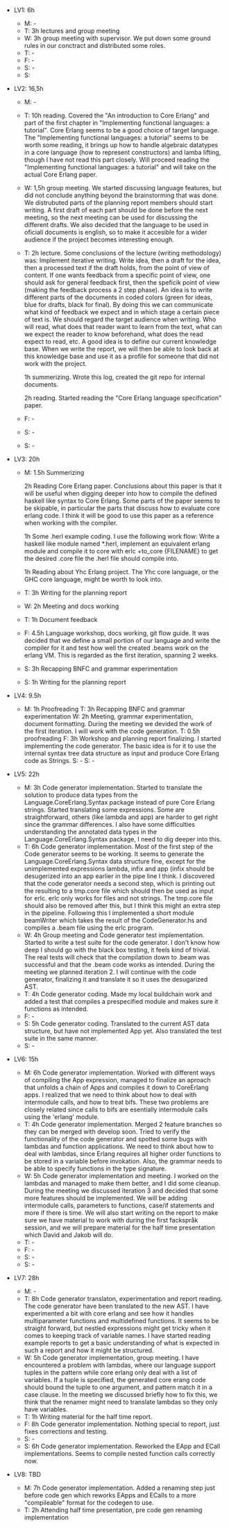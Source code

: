 * LV1: 6h
  * M: -
  * T: 3h lectures and group meeting
  * W: 3h group meeting with supervisor. We put down some ground rules in our conctract and distributed some roles.
  * T: -
  * F: -
  * S: -
  * S:

* LV2: 16,5h
  * M: -
  * T: 10h reading. Covered the "An introduction to Core Erlang" and part of the first chapter in "Implementing functional languages: a tutorial".
     Core Erlang seems to be a good choice of target language. The "Implementing functional languages: a tutorial" seems to be worth some reading,
     it brings up how to handle algebraic datatypes in a core language (how to represent constructors) and lamba lifting, though I have not read
     this part closely. Will proceed reading the "Implementing functional languages: a tutorial" and will take on the actual Core Erlang paper.

  * W: 1,5h group meeting. We started discussing language features, but did not conclude anything beyond the brainstorming that was done. We distrubuted
     parts of the planning report members should start writing. A first draft of each part should be done before the next meeting, so the next meeting
     can be used for discussing the different drafts. We also decided that the language to be used in oficiall documents is english, so to make it
     accesible for a wider audience if the project becomes interesting enough.

  * T: 2h lecture. Some conclusions of the lecture (writing methodology) was: Implement iterative writing. Write idea, then a
     draft for the idea, then a processed text if the draft holds, from the point of view of content. If one wants feedback from a specific point of
     view, one should ask for general feedback first, then the speficik point of view (making the feedback process a 2 step phase). An idea is to
     write different parts of the documents in coded colors (green for ideas, blue for drafts, black for final). By doing this we can communicate what
     kind of feedback we expect and in which stage a certain piece of text is. We should regard the target audience when writing. Who will read, what
     does that reader want to learn from the text, what can we expect the reader to know beforehand, what does the read expect to read, etc. A good idea
     is to define our current knowledge base. When we write the report, we will then be able to look back at this knowledge base and use it as a profile
     for someone that did not work with the project.

     1h summerizing. Wrote this log, created the git repo for internal documents.

     2h reading. Started reading the "Core Erlang language specification" paper.
  * F: -
  * S: -
  * S: -

* LV3: 20h
  * M: 1.5h Summerizing

     2h Reading Core Erlang paper. Conclusions about this paper is that it will be useful when digging deeper into how to compile the defined haskell like syntax
     to Core Erlang. Some parts of the paper seems to be skipable, in particular the parts that discuss how to evaluate core erlang code. I think it will
     be good to use this paper as a reference when working with the compiler.

     1h Some .herl example coding. I use the following work flow: Write a haskell like module named *.herl, implement an equivalent erlang module and compile it
     to core with erlc +to_core {FILENAME} to get the desired .core file the .herl file should compile into.

     1h Reading about Yhc Erlang project. The Yhc core language, or the GHC core language, might be worth to look into.

  * T: 3h Writing for the planning report
  * W: 2h Meeting and docs working
  * T: 1h Document feedback
  * F: 4.5h Language workshop, docs working, git flow guide. It was decided that we define a small portion of our language and write the compiler for it and
       test how well the created .beams work on the erlang VM. This is regarded as the first iteration, spanning 2 weeks.
  * S: 3h Recapping BNFC and grammar experimentation
  * S: 1h Writing for the planning report

* LV4: 9.5h
  * M: 1h Proofreading
    T: 3h Recapping BNFC and grammar experimentation
    W: 2h Meeting, grammar experimentation, document formatting. During the meeting we devided the work of the first iteration. I will work with the code generation.
    T: 0.5h proofreading
    F: 3h Workshop and planning report finalizing. I started implementing the code generator. The basic idea is for it to use the internal syntax tree data structure
       as input and produce Core Erlang code as Strings.
    S: -
    S: -

* LV5: 22h
  * M: 3h Code generator implementation. Started to translate the solution to produce data types from the Language.CoreErlang.Syntax package instead of pure
       Core Erlang strings. Started translating some expressions. Some are straightforward, others (like lambda and app) are harder to get right since the
       grammar differences. I also have some difficulties understanding the annotated data types in the Language.CoreErlang.Syntax package, I need to dig
       deeper into this.
  * T: 6h Code generator implementation. Most of the first step of the Code generator seems to be working. It seems to generate the Language.CoreErlang.Syntax
       data structure fine, except for the unimplemented expressions lambda, infix and app (infix should be desugerized into an app earlier in the pipe line
       I think. I discovered that the code generator needs a second step, which is printing out the resulting to a tmp.core file which should then be used
       as input for erlc. erlc only works for files and not strings. The tmp.core file should also be removed after this, but I think this might an extra step
       in the pipeline. Following this I implemented a short module beamWriter which takes the result of the CodeGenerator.hs and compiles a .beam file using
       the erlc program.
  * W: 4h Group meeting and Code generator test implementation. Started to write a test suite for the code generator. I don't know how deep I should go with the
       black box testing, it feels kind of trivial. The real tests will check that the compilation down to .beam was successful and that the .beam code works
       as intended. During the meeting we planned iteration 2. I will continue with the code generator, finalizing it and translate it so it uses the desugarized AST.
  * T: 4h Code generator coding. Made my local buildchain work and added a test that compiles a prespecified module and makes sure it functions as intended.
  * F: -
  * S: 5h Code generator coding. Translated to the current AST data structure, but have not implemented App yet. Also translated the test suite in the same manner.
  * S: -

* LV6: 15h
  * M: 6h Code generator implementation. Worked with different ways of compiling the App expression, managed to finalize an aproach that unfolds a chain of Apps
       and compiles it down to CoreErlang apps. I realized that we need to think about how to deal with intermodule calls, and how to treat bifs. These two
       problems are closely related since calls to bifs are esentially intermodule calls using the 'erlang' module.
  * T: 4h Code generator implementation. Merged 2 feature branches so they can be merged with develop soon. Tried to verify the functionality of the code
       generator and spotted some bugs with lambdas and function applications. We need to think about how to deal with lambdas, since Erlang requires all
       higher order functions to be stored in a variable before invokation. Also, the grammar needs to be able to specify functions in the type signature.
  * W: 5h Code generator implementation and meeting. I worked on the lambdas and managed to make them better, and I did some cleanup. During the meeting we discussed
       iteration 3 and decided that some more features should be implemented. We will be adding intermodule calls, parameters to functions, case/if statements and
       more if there is time. We will also start writing on the report to make sure we have material to work with during the first fackspråk session, and we will
       prepare material for the half time presentation which David and Jakob will do.
  * T: -
  * F: -
  * S: -
  * S: -

* LV7: 28h
  * M: -
  * T: 8h Code generator translaton, experimentation and report reading. The code generator have been translated to the new AST. I have experimented a bit with
       core erlang and see how it handles multiparameter functions and multidefined functions. It seems to be straight forward, but nestled expressions might
       get tricky when it comes to keeping track of variable names. I have started reading example reports to get a basic understanding of what is expected
       in such a report and how it might be structured.
  * W: 5h Code generator implementation, group meeting. I have encountered a problem with lambdas, where our language support tuples in the pattern while core erlang
       only deal with a list of variables. If a tuple is specified, the generated core erang code should bound the tuple to one argument, and pattern match it in
       a case clause. In the meeting we discussed briefly how to fix this, we think that the renamer might need to translate lambdas so they only have variables.
  * T: 1h Writing material for the half time report.
  * F: 8h Code generator implementation. Nothing special to report, just fixes corrections and testing.
  * S: -
  * S: 6h Code generator implementation. Reworked the EApp and ECall implementations. Seems to compile nested function calls correctly now.

* LV8: TBD
  * M: 7h Code generator implementation. Added a renaming step just before code gen which reworks EApps and ECalls to a more "compileable" format for the codegen to use.
  * T: 2h Attending half time presentation, pre code gen renaming implementation
